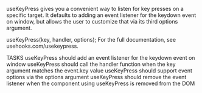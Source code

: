 useKeyPress gives you a convenient way to listen for key presses on a specific target. It defaults to adding an event listener for the keydown event on window, but allows the user to customize that via its third options argument.

useKeyPress(key, handler, options);
For the full documentation, see usehooks.com/usekeypress.

TASKS
useKeyPress should add an event listener for the keydown event on window
useKeyPress should call the handler function when the key argument matches the event.key value
useKeyPress should support event options via the options argument
useKeyPress should remove the event listener when the component using useKeyPress is removed from the DOM